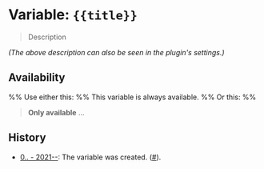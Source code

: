 # Variable: `{{title}}`

> Description

_(The above description can also be seen in the plugin's settings.)_

## Availability
%% Use either this: %%
This variable is always available.
%% Or this: %%
> <strong>Only available</strong> ...

## History
- [0.. - 2021--](https://github.com/Taitava/obsidian-shellcommands/blob/main/CHANGELOG.md#00---2021--): The variable was created. ([#](https://github.com/Taitava/obsidian-shellcommands/issues/)).
